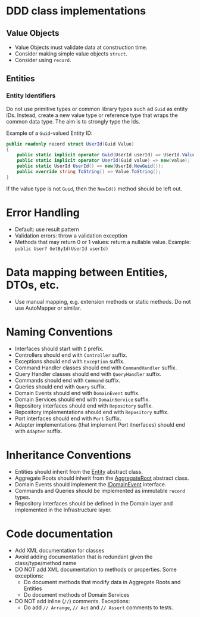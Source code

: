# DDD class implementations

## Value Objects

- Value Objects must validate data at construction time.
- Consider making simple value objects `struct`.
- Consider using `record`.

## Entities

### Entity Identifiers

Do not use primitive types or common library types such ad `Guid` as entity IDs. Instead, create a new value type 
or reference type that wraps the common data type. The aim is to strongly type the Ids.

Example of a `Guid`-valued Entity ID:

```csharp
public readonly record struct UserId(Guid Value)
{
    public static implicit operator Guid(UserId userId) => UserId.Value;
    public static implicit operator UserId(Guid value) => new(value);
    public static UserId UserId() => new(UserId.NewGuid());
    public override string ToString() => Value.ToString();
}
```

If the value type is not `Guid`, then the `NewId()` method should be left out.

# Error Handling

- Default: use result pattern
- Validation errors: throw a validation exception
- Methods that may return 0 or 1 values: return a nullable value. Example: `public User? GetById(UserId userId)`

# Data mapping between Entities, DTOs, etc.

- Use manual mapping, e.g. extension methods or static methods. Do not use AutoMapper or similar.

# Naming Conventions

- Interfaces should start with `I` prefix.
- Controllers should end with `Controller` suffix.
- Exceptions should end with `Exception` suffix.
- Command Handler classes should end with `CommandHandler` suffix.
- Query Handler classes should end with `QueryHandler` suffix.
- Commands should end with `Command` suffix.
- Queries should end with `Query` suffix.
- Domain Events should end with `DomainEvent` suffix.
- Domain Services should end with `DomainService` suffix.
- Repository interfaces should end with `Repository` suffix.
- Repository implementations should end with `Repository` suffix.
- Port interfaces should end with `Port` Suffix.
- Adapter implementations (that implement Port itnerfaces) should end with `Adapter` suffix.

# Inheritance Conventions

- Entities should inherit from the [Entity<TId>](./src/AICleanTemplate.SharedKernel/Entity.cs) abstract class.
- Aggregate Roots should inherit from the [AggregateRoot<TId>](./src/AICleanTemplate.SharedKernel/AggregateRoot.cs) abstract class.
- Domain Events should implement the [IDomainEvent](./src/AICleanTemplate.SharedKernel/IDomainEvent.cs) interface.
- Commands and Queries should be implemented as immutable `record` types.
- Repository interfaces should be defined in the Domain layer and implemented in the Infrastructure layer.

# Code documentation

- Add XML documentation for classes
- Avoid adding documentation that is redundant given the class/type/method name
- DO NOT add XML documentation to methods or properties. Some exceptions:
  - Do document methods that modify data in Aggregate Roots and Entities
  - Do document methods of Domain Services
- DO NOT add inline (`//`) comments. Exceptions:
  - Do add `// Arrange`, `// Act` and `// Assert` comments to tests.